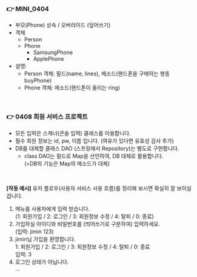 ### 👉 MINI_0404
- 부모(Phone) 상속 / 오버라이드 (덮어쓰기)
- 객체
  - Person
  - Phone
    - SamsungPhone
    - ApplePhone
- 설명:
  - Person 객체: 필드(name, lines), 메소드(핸드폰을 구매하는 행동 buyPhone)
  - Phone 객체: 메소드(핸드폰이 울리는 ring)

<br>

### 👉 0408 회원 서비스 프로젝트
- 모든 입력은 스캐너(콘솔 입력) 클래스를 이용합니다.
- 필수 회원 정보는 id, pw, 이름 입니다. (여유가 있다면 유효성 검사 추가)
- DB를 대체할 클래스 DAO (스프링에서 Repository)는 별도로 구현합니다.
  - class DAO는 필드로 Map을 선언하여, DB 대체로 활용합니다. <br>
    (=DB의 기능은 Map의 메소드가 대체) <br>
  
<br>

  **[작동 예시]** 유저 플로우(사용자 서비스 사용 흐름)를 정리해 보시면 확실히 잘 보이실 겁니다.
  1. 메뉴를 사용자에게 입력 받습니다. <br>
      (1: 회원가입 / 2: 로그인 / 3: 회원정보 수정 / 4: 탈퇴 / 0: 종료)
  2. 가입하실 아이디와 비밀번호를 (띄어쓰기로 구분하여) 입력하세요. <br>
      (입력: jimin 123)
  3. jimin님 가입을 환영합니다. <br>
      1: 회원가입 / 2: 로그인 / 3: 회원정보 수정 / 4: 탈퇴 / 0: 종료 <br>
      입력: 3
  4. 로그인 상태가 아닙니다. <br>
  …
